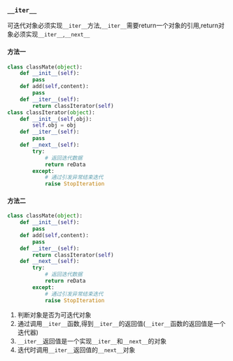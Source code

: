 ### `__iter__`
可迭代对象必须实现`__iter__`方法,`__iter__`需要return一个对象的引用,return对象必须实现`__iter__`,`__next__`
#### 方法一
```python
class classMate(object):
    def __init__(self):
        pass
    def add(self,content):
        pass
    def __iter__(self):
        return classIterator(self)
class classIterator(object):
    def __init__(self,obj):
        self.obj = obj
    def __iter__(self):
        pass
    def __next__(self):
        try:
            # 返回迭代数据
            return reData
        except:
            # 通过引发异常结束迭代
            raise StopIteration

```
#### 方法二
```python
class classMate(object):
    def __init__(self):
        pass
    def add(self,content):
        pass
    def __iter__(self):
        return classIterator(self)
    def __next__(self):
        try:
            # 返回迭代数据
            return reData
        except:
            # 通过引发异常结束迭代
            raise StopIteration
```
1. 判断对象是否为可迭代对象
2. 通过调用`__iter__`函数,得到`__iter__`的返回值(`__iter__`函数的返回值是一个迭代器)
3. `__iter__`返回值是一个实现`__iter__`和`__next__`的对象
4. 迭代时调用`__iter__`返回值的`__next__`对象